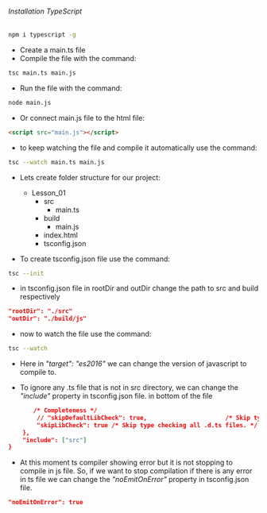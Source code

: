 ###### Installation TypeScript

```sh
npm i typescript -g
```

-   Create a main.ts file
-   Compile the file with the command:

```sh
tsc main.ts main.js
```

-   Run the file with the command:

```sh
node main.js
```

-   Or connect main.js file to the html file:

```html
<script src="main.js"></script>
```

-   to keep watching the file and compile it automatically use the command:

```sh
tsc --watch main.ts main.js
```

-   Lets create folder structure for our project:

    -   Lesson_01
        -   src
            -   main.ts
        -   build
            -   main.js
        -   index.html
        -   tsconfig.json

*   To create tsconfig.json file use the command:

```sh
tsc --init
```

-   in tsconfig.json file in rootDir and outDir change the path to src and build respectively

```json
"rootDir": "./src"
"outDir": "./build/js"
```

-   now to watch the file use the command:

```sh
tsc --watch
```

-   Here in _"target": "es2016"_ we can change the version of javascript to compile to.

*   To ignore any .ts file that is not in src directory, we can change the _"include"_ property in tsconfig.json file. in bottom of the file

```json
       /* Completeness */
        // "skipDefaultLibCheck": true,                      /* Skip type checking .d.ts files that are included with TypeScript. */
        "skipLibCheck": true /* Skip type checking all .d.ts files. */
    },
    "include": ["src"]
}
```

-   At this moment ts compiler showing error but it is not stopping to compile in js file. So, if we want to stop compilation if there is any error in ts file we can change the _"noEmitOnError"_ property in tsconfig.json file.

```json
"noEmitOnError": true
```
